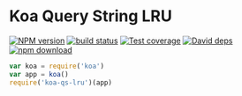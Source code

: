 # Koa Query String LRU

[![NPM version][npm-image]][npm-url]
[![build status][travis-image]][travis-url]
[![Test coverage][coveralls-image]][coveralls-url]
[![David deps][david-image]][david-url]
[![npm download][download-image]][download-url]

```js
var koa = require('koa')
var app = koa()
require('koa-qs-lru')(app)
```

[npm-image]: https://img.shields.io/npm/v/koa-qs-lru.svg?style=flat-square
[npm-url]: https://npmjs.org/package/koa-qs-lru
[travis-image]:https://img.shields.io/travis/broucz/koa-qs-lru.svg?style=flat-square
[travis-url]: https://travis-ci.org/broucz/koa-qs-lru
[coveralls-image]: https://img.shields.io/coveralls/broucz/koa-qs-lru.svg?style=flat-square
[coveralls-url]: https://coveralls.io/r/broucz/koa-qs-lru?branch=master
[david-image]: https://img.shields.io/david/broucz/koa-qs-lru.svg?style=flat-square
[david-url]: https://david-dm.org/broucz/koa-qs-lru
[download-image]: https://img.shields.io/npm/dm/koa-qs-lru.svg?style=flat-square
[download-url]: https://npmjs.org/package/koa-qs-lru
